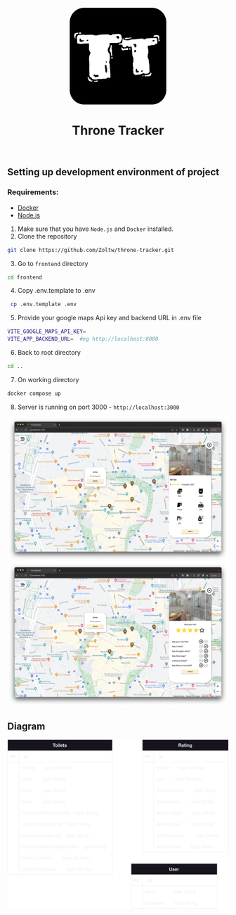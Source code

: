 <p align="center">
   <a href="https://github.com/Zoltw/throne-tracker">
     <img alt="Throne Tracker" src="frontend/public/throne-tracker-logo.svg" width="220"/>
   </a>
</p>

 <h1 align="center">Throne Tracker</h1>
 <br/>

  ## Setting up development environment of project

 ### Requirements:
 - [Docker](https://www.docker.com/)
 - [Node.js](https://nodejs.org/en/)

1. Make sure that you have `Node.js` and `Docker` installed.
2. Clone the repository
 ```bash
 git clone https://github.com/Zoltw/throne-tracker.git
 ```
3. Go to `frontend` directory
 ```bash
 cd frontend
 ```
 4. Copy .env.template to .env
 ```bash
  cp .env.template .env
  ```
 5. Provide your google maps Api key and backend URL in .env file
 ```bash
 VITE_GOOGLE_MAPS_API_KEY= 
 VITE_APP_BACKEND_URL=  #eg http://localhost:8080
 ```
 6. Back to root directory
 ```bash
cd ..
 ```
 7. On working directory
  ```bash
  docker compose up
  ```
 8. Server is running on port 3000 - `http://localhost:3000`

<p align="center">
  <img src="resources/screen1.png" alt="Throne Tracker"/>
  <img src="resources/screen2.png" alt="Throne Tracker"/>
</p>

## Diagram

<p align="center">
  <img src="resources/diagram.svg" alt="Throne Tracker Diagram"/>
</p>